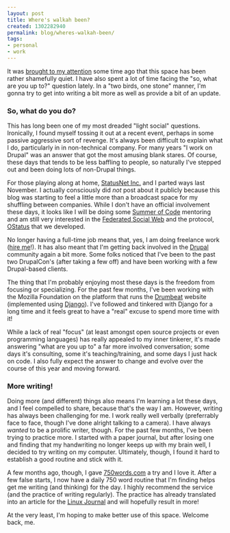```yaml
---
layout: post
title: Where's walkah been?
created: 1302282940
permalink: blog/wheres-walkah-been/
tags:
- personal
- work
---
```

It was [brought to my attention](https://twitter.com/#!/Dries/status/47382029028950016) some time ago that this space has been rather shamefully quiet. I have also spent a lot of time facing the "so, what are you up to?" question lately. In a "two birds, one stone" manner, I'm gonna try to get into writing a bit more as well as provide a bit of an update.

### So, what do you do?

This has long been one of my most dreaded "light social" questions. Ironically, I found myself tossing it out at a recent event, perhaps in some passive aggressive sort of revenge. It's always been difficult to explain what I do, particularly in in non-technical company. For many years "I work on Drupal" was an answer that got the most amusing blank stares. Of course, these days that tends to be less baffling to people, so naturally I've stepped out and been doing lots of non-Drupal things.

For those playing along at home, [StatusNet Inc.](http://status.net/) and I parted ways last November. I actually consciously did *not* post about it publicly because this blog was starting to feel a little more than a broadcast space for my shuffling between companies. While I don't have an official involvement these days, it looks like I will be doing some [Summer of Code](http://code.google.com/soc/) mentoring and am still very interested in the [Federated Social Web](http://federatedsocialweb.net/) and the protocol, [OStatus](http://ostatus.org/) that we developed.

No longer having a full-time job means that, yes, I am doing freelance work ([hire me](http://walkah.net/contact)!). It has also meant that I'm getting back involved in the [Drupal](http://drupal.org/) community again a bit more. Some folks noticed that I've been to the past two DrupalCon's (after taking a few off) and have been working with a few Drupal-based clients.

The thing that I'm probably enjoying most these days is the freedom from focusing or specializing. For the past few months, I've been working with the Mozilla Foundation on the platform that runs the [Drumbeat](http://drumbeat.org/) website (implemented using [Django](http://www.djangoproject.com/)). I've followed and tinkered with Django for a long time and it feels great to have a "real" excuse to spend more time with it!

While a lack of real "focus" (at least amongst open source projects or even programming languages) has really appealed to my inner tinkerer, it's made answering "what are you up to" a far more involved conversation; some days it's consulting, some it's teaching/training, and some days I just hack on code. I also fully expect the answer to change and evolve over the course of this year and moving forward.

### More writing!

Doing more (and different) things also means I'm learning a lot these days, and I feel compelled to share, because that's the way I am. However, writing has always been challenging for me. I work really well verbally (preferrably face to face, though I've done alright talking to a camera). I have always *wanted* to be a prolific writer, though. For the past few months, I've been trying to practice more. I started with a paper journal, but after losing one and finding that my handwriting no longer keeps up with my brain well, I decided to try writing on my computer. Ultimately, though, I found it hard to establish a good routine and stick with it.

A few months ago, though, I gave [750words.com](http://750words.com/) a try and I love it. After a few false starts, I now have a daily 750 word routine that I'm finding helps get me writing (and thinking) for the day. I highly recommend the service (and the practice of writing regularly). The practice has already translated into an article for the [Linux Journal](http://www.linuxjournal.com/) and will hopefully result in more!

At the very least, I'm hoping to make better use of this space. Welcome back, me.
